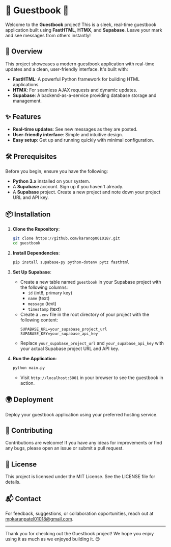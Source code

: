 # 🌟 Guestbook 🌟

Welcome to the **Guestbook** project! This is a sleek, real-time guestbook application built using **FastHTML**, **HTMX**, and **Supabase**. Leave your mark and see messages from others instantly!

## 🚀 Overview

This project showcases a modern guestbook application with real-time updates and a clean, user-friendly interface. It's built with:
- **FastHTML**: A powerful Python framework for building HTML applications.
- **HTMX**: For seamless AJAX requests and dynamic updates.
- **Supabase**: A backend-as-a-service providing database storage and management.

## ✨ Features

- **Real-time updates**: See new messages as they are posted.
- **User-friendly interface**: Simple and intuitive design.
- **Easy setup**: Get up and running quickly with minimal configuration.

## 🛠️ Prerequisites

Before you begin, ensure you have the following:
- **Python 3.x** installed on your system.
- A **Supabase** account. Sign up if you haven't already.
- A **Supabase** project. Create a new project and note down your project URL and API key.

## 📦 Installation

1. **Clone the Repository**:
    ```bash
    git clone https://github.com/karanop001018/.git
    cd guestbook
    ```

2. **Install Dependencies**:
    ```bash
    pip install supabase-py python-dotenv pytz fasthtml
    ```

3. **Set Up Supabase**:
    - Create a new table named `guestbook` in your Supabase project with the following columns:
        - `id` (int8, primary key)
        - `name` (text)
        - `message` (text)
        - `timestamp` (text)
    - Create a `.env` file in the root directory of your project with the following content:
        ```env
        SUPABASE_URL=your_supabase_project_url
        SUPABASE_KEY=your_supabase_api_key
        ```
    - Replace `your_supabase_project_url` and `your_supabase_api_key` with your actual Supabase project URL and API key.

4. **Run the Application**:
    ```bash
    python main.py
    ```
    - Visit `http://localhost:5001` in your browser to see the guestbook in action.

## 🌍 Deployment

Deploy your guestbook application using your preferred hosting service.


## 🤝 Contributing

Contributions are welcome! If you have any ideas for improvements or find any bugs, please open an issue or submit a pull request.

## 📜 License

This project is licensed under the MIT License. See the LICENSE file for details.

## 📬 Contact

For feedback, suggestions, or collaboration opportunities, reach out at mpkaranpatel01018@gmail.com.

---

Thank you for checking out the Guestbook project! We hope you enjoy using it as much as we enjoyed building it. 😊
